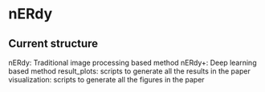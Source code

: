 # nERdy

## Current structure
nERdy: Traditional image processing based method
nERdy+: Deep learning based method
result_plots: scripts to generate all the results in the paper
visualization: scripts to generate all the figures in the paper
